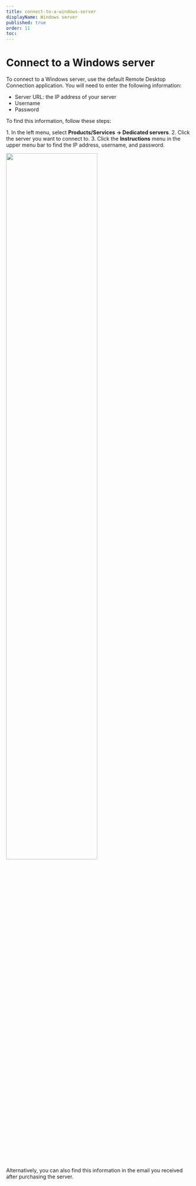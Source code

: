 ```yaml
---
title: connect-to-a-windows-server
displayName: Windows server
published: true
order: 11
toc:
---
```

# Connect to a Windows server

To connect to a Windows server, use the default Remote Desktop Connection application. You will need to enter the following information:

- Server URL: the IP address of your server
- Username
- Password

To find this information, follow these steps:

1\. In the left menu, select **Products/Services → Dedicated servers**.
2\. Click the server you want to connect to.
3\. Click the **Instructions** menu in the upper menu bar to find the IP address, username, and password.

<img src="https://assets.gcore.pro/docs/hosting/dedicated-servers/manage/connect/connect-to-a-windows-server/13068570817553.png" alt="" width="70%">

Alternatively, you can also find this information in the email you received after purchasing the server.